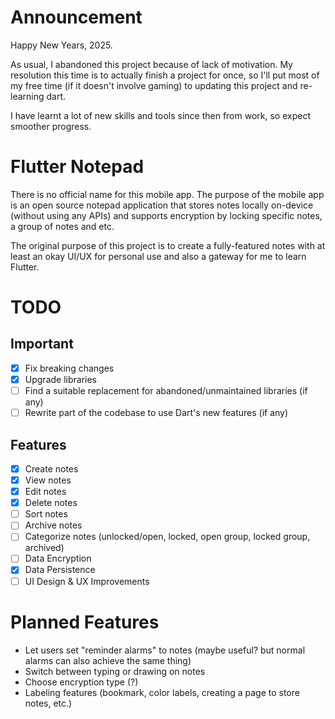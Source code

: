 # Announcement

Happy New Years, 2025.

As usual, I abandoned this project because of lack of motivation.
My resolution this time is to actually finish a project for once, so I'll put most of my free time (if it doesn't involve gaming) to updating this project and re-learning dart.

I have learnt a lot of new skills and tools since then from work, so expect smoother progress.

# Flutter Notepad

There is no official name for this mobile app.
The purpose of the mobile app is an open source notepad application that stores notes locally on-device (without using any APIs) and supports encryption by locking specific notes, a group of notes and etc.

The original purpose of this project is to create a fully-featured notes with at least an okay UI/UX for personal use and also a gateway for me to learn Flutter.

# TODO

## Important
- [X] Fix breaking changes
- [X] Upgrade libraries
- [ ] Find a suitable replacement for abandoned/unmaintained libraries (if any)
- [ ] Rewrite part of the codebase to use Dart's new features (if any)

## Features
- [X] Create notes
- [X] View notes
- [X] Edit notes
- [X] Delete notes
- [ ] Sort notes
- [ ] Archive notes
- [ ] Categorize notes (unlocked/open, locked, open group, locked group, archived)
- [ ] Data Encryption
- [X] Data Persistence
- [ ] UI Design & UX Improvements

# Planned Features
* Let users set "reminder alarms" to notes (maybe useful? but normal alarms can also achieve the same thing)
* Switch between typing or drawing on notes
* Choose encryption type (?)
* Labeling features (bookmark, color labels, creating a page to store notes, etc.)
